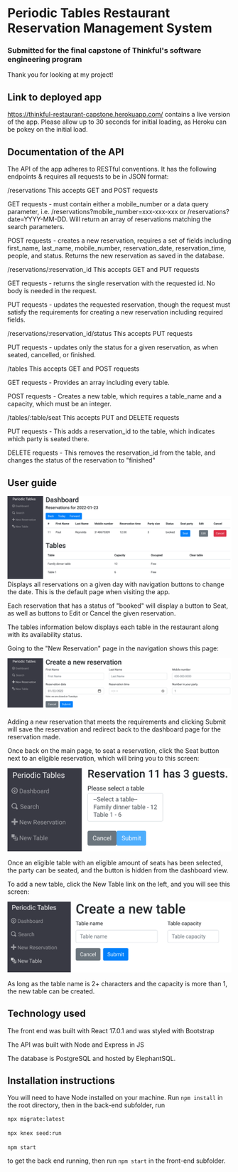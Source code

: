 # Periodic Tables Restaurant Reservation Management System
### Submitted for the final capstone of Thinkful's software engineering program

Thank you for looking at my project!


## Link to deployed app
https://thinkful-restaurant-capstone.herokuapp.com/ contains a live version of the app. Please allow up to 30 seconds for initial loading, as Heroku can be pokey on the initial load.

## Documentation of the API

The API of the app adheres to RESTful conventions. It has the following endpoints & requires all requests to be in JSON format:

/reservations
This accepts GET and POST requests

GET requests - must contain either a mobile_number or a data query parameter, i.e. /reservations?mobile_number=xxx-xxx-xxx or /reservations?date=YYYY-MM-DD. Will return an array of reservations matching the search parameters.

POST requests - creates a new reservation, requires a set of fields including first_name, last_name, mobile_number, reservation_date, reservation_time, people, and status. Returns the new reservation as saved in the database.

/reservations/:reservation_id
This accepts GET and PUT requests

GET requests - returns the single reservation with the requested id. No body is needed in the request.

PUT requests - updates the requested reservation, though the request must satisfy the requirements for creating a new reservation including required fields.

/reservations/:reservation_id/status
This accepts PUT requests

PUT requests - updates only the status for a given reservation, as when seated, cancelled, or finished.

/tables
This accepts GET and POST requests

GET requests - Provides an array including every table.

POST requests - Creates a new table, which requires a table_name and a capacity, which must be an integer.

/tables/:table/seat
This accepts PUT and DELETE requests

PUT requests - This adds a reservation_id to the table, which indicates which party is seated there.

DELETE requests - This removes the reservation_id from the table, and changes the status of the reservation to "finished"

## User guide

![Screenshot](screenshots/Screenshot%202022-01-22%209.27.12%20PM.png)
Displays all reservations on a given day with navigation buttons to change the date. This is the default page when visiting the app.

Each reservation that has a status of "booked" will display a button to Seat, as well as buttons to Edit or Cancel the given reservation.

The tables information below displays each table in the restaurant along with its availability status.

Going to the "New Reservation" page in the navigation shows this page:

![Screenshot](screenshots/Screenshot%202022-01-22%209.35.03%20PM.png)

Adding a new reservation that meets the requirements and clicking Submit will save the reservation and redirect back to the dashboard page for the reservation made.

Once back on the main page, to seat a reservation, click the Seat button next to an eligible reservation, which will bring you to this screen:

![Screenshot](screenshots/Screenshot%202022-01-22%209.40.58%20PM.png)

Once an eligible table with an eligible amount of seats has been selected, the party can be seated, and the button is hidden from the dashboard view.

To add a new table, click the New Table link on the left, and you will see this screen:

![Screenshot](screenshots/Screenshot%202022-01-22%209.43.15%20PM.png)

As long as the table name is 2+ characters and the capacity is more than 1, the new table can be created.


## Technology used

The front end was built with React 17.0.1 and was styled with Bootstrap

The API was built with Node and Express in JS

The database is PostgreSQL and hosted by ElephantSQL.

## Installation instructions
You will need to have Node installed on your machine. Run `npm install` in the root directory, then in the back-end subfolder, run

~~~
npx migrate:latest

npx knex seed:run

npm start
~~~

to get the back end running, then run `npm start` in the front-end subfolder.